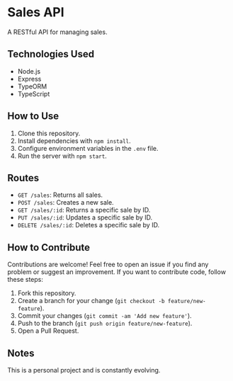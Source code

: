 # Sales API

A RESTful API for managing sales.

## Technologies Used

- Node.js
- Express
- TypeORM
- TypeScript

## How to Use

1. Clone this repository.
2. Install dependencies with `npm install`.
3. Configure environment variables in the `.env` file.
4. Run the server with `npm start`.

## Routes

- `GET /sales`: Returns all sales.
- `POST /sales`: Creates a new sale.
- `GET /sales/:id`: Returns a specific sale by ID.
- `PUT /sales/:id`: Updates a specific sale by ID.
- `DELETE /sales/:id`: Deletes a specific sale by ID.

## How to Contribute

Contributions are welcome! Feel free to open an issue if you find any problem or suggest an improvement. If you want to contribute code, follow these steps:

1. Fork this repository.
2. Create a branch for your change (`git checkout -b feature/new-feature`).
3. Commit your changes (`git commit -am 'Add new feature'`).
4. Push to the branch (`git push origin feature/new-feature`).
5. Open a Pull Request.

## Notes

This is a personal project and is constantly evolving.
